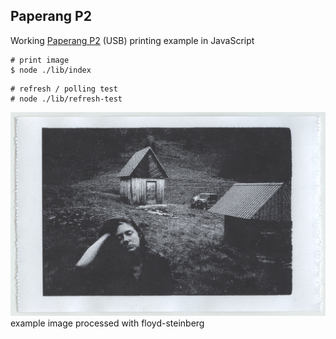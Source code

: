## Paperang P2

Working [Paperang P2](https://www.paperang.com/en/pc/product/p2) (USB) printing example in JavaScript

```
# print image
$ node ./lib/index
```

```
# refresh / polling test
# node ./lib/refresh-test
```

![scan](https://github.com/ampatspell/paperang/blob/master/images/scan.png?raw=true)
example image processed with floyd-steinberg
